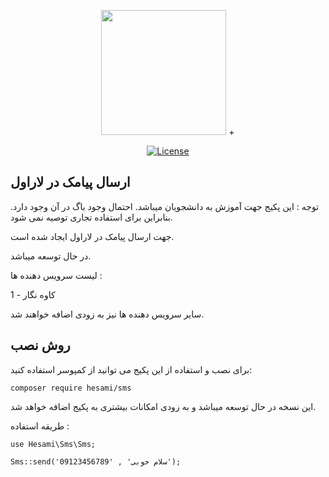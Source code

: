 <p align="center">
<img src="https://panel.kavenegar.com/public/images/Kavenegar-Newface.png" width="200"/> + 
</p>
<p align="center">
<a href="https://packagist.org/packages/pejmankheyri/smsirlaravel"><img src="https://img.shields.io/github/license/pejmankheyri/smsirlaravel" alt="License"></a>
</p>



## ارسال پیامک در لاراول


 توجه :  این پکیج جهت آموزش به دانشجویان میباشد. احتمال وجود باگ در آن وجود دارد. بنابراین برای استفاده تجاری توصیه نمی شود.




جهت ارسال پیامک در لاراول ایجاد شده است.

در حال توسعه میباشد.

لیست سرویس دهنده ها :

1 - کاوه نگار

سایر سرویس دهنده ها نیز به زودی اضافه خواهند شد.


## روش نصب

برای نصب و استفاده از این پکیج می توانید از کمپوسر استفاده کنید:

`composer require hesami/sms`


این نسخه در حال توسعه میباشد و به زودی امکانات بیشتری به پکیج اضافه خواهد شد.


طریقه استفاده :


`use Hesami\Sms\Sms;`

`Sms::send('09123456789' , 'سلام خوبی');`
